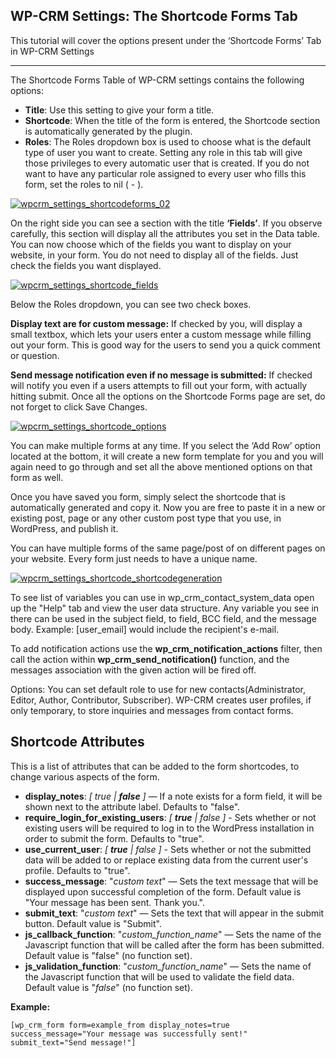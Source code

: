## WP-CRM Settings: The Shortcode Forms Tab

This tutorial will cover the options present under the ‘Shortcode Forms’ Tab in WP-CRM Settings

* * *

The Shortcode Forms Table of WP-CRM settings contains the following options:

*   **Title**: Use this setting to give your form a title.
*   **Shortcode**: When the title of the form is entered, the Shortcode section is automatically generated by the plugin.
*   **Roles**: The Roles dropdown box is used to choose what is the default type of user you want to create. Setting any role in this tab will give those privileges to every automatic user that is created. If you do not want to have any particular role assigned to every user who fills this form, set the roles to nil ( - ).

[![wpcrm_settings_shortcodeforms_02](https://storage.googleapis.com/media.usabilitydynamics.com/2012/03/wpcrm_settings_shortcodeforms_02.png)](https://storage.googleapis.com/media.usabilitydynamics.com/2012/03/wpcrm_settings_shortcodeforms_02.png)

On the right side you can see a section with the title **‘Fields’**. If you observe carefully, this section will display all the attributes you set in the Data table. You can now choose which of the fields you want to display on your website, in your form. You do not need to display all of the fields. Just check the fields you want displayed.

[![wpcrm_settings_shortcode_fields](https://storage.googleapis.com/media.usabilitydynamics.com/2012/03/wpcrm_settings_shortcode_fields.png)](https://storage.googleapis.com/media.usabilitydynamics.com/2012/03/wpcrm_settings_shortcode_fields.png)

Below the Roles dropdown, you can see two check boxes.

**Display text are for custom message:** If checked by you, will display a small textbox, which lets your users enter a custom message while filling out your form. This is good way for the users to send you a quick comment or question.

**Send message notification even if no message is submitted:** If checked will notify you even if a users attempts to fill out your form, with actually hitting submit. Once all the options on the Shortcode Forms page are set, do not forget to click Save Changes.

[![wpcrm_settings_shortcode_options](https://storage.googleapis.com/media.usabilitydynamics.com/2012/03/wpcrm_settings_shortcode_options.png)](https://storage.googleapis.com/media.usabilitydynamics.com/2012/03/wpcrm_settings_shortcode_options.png)

You can make multiple forms at any time. If you select the ‘Add Row’ option located at the bottom, it will create a new form template for you and you will again need to go through and set all the above mentioned options on that form as well.

Once you have saved you form, simply select the shortcode that is automatically generated and copy it. Now you are free to paste it in a new or existing post, page or any other custom post type that you use, in WordPress, and publish it.

You can have multiple forms of the same page/post of on different pages on your website. Every form just needs to have a unique name.

[![wpcrm_settings_shortcode_shortcodegeneration](https://storage.googleapis.com/media.usabilitydynamics.com/2012/03/wpcrm_settings_shortcode_shortcodegeneration.png)](https://storage.googleapis.com/media.usabilitydynamics.com/2012/03/wpcrm_settings_shortcode_shortcodegeneration.png)

To see list of variables you can use in wp_crm_contact_system_data open up the "Help" tab and view the user data structure. Any variable you see in there can be used in the subject field, to field, BCC field, and the message body. Example: [user_email] would include the recipient's e-mail.

To add notification actions use the **wp_crm_notification_actions** filter, then call the action within **wp_crm_send_notification()** function, and the messages association with the given action will be fired off.

Options: You can set default role to use for new contacts(Administrator, Editor, Author, Contributor, Subscriber). WP-CRM creates user profiles, if only temporary, to store inquiries and messages from contact forms.

## Shortcode Attributes

This is a list of attributes that can be added to the form shortcodes, to change various aspects of the form.

*   **display_notes**: _[ true | **false** ]_ — If a note exists for a form field, it will be shown next to the attribute label. Defaults to "false".
*   **require_login_for_existing_users**: _[ **true** | false ]_ - Sets whether or not existing users will be required to log in to the WordPress installation in order to submit the form. Defaults to "true".
*   **use_current_user**: _[ **true** | false ]_ - Sets whether or not the submitted data will be added to or replace existing data from the current user's profile. Defaults to "true".
*   **success_message**: "_custom text_" — Sets the text message that will be displayed upon successful completion of the form. Default value is "Your message has been sent. Thank you.".
*   **submit_text**: "_custom text_" — Sets the text that will appear in the submit button. Default value is "Submit".
*   **js_callback_function**: "_custom_function_name_" — Sets the name of the Javascript function that will be called after the form has been submitted. Default value is "false" (no function set).
*   **js_validation_function**: "_custom_function_name_" — Sets the name of the Javascript function that will be used to validate the field data. Default value is "_false_" (no function set).

**Example:**

`[wp_crm_form form=example_from display_notes=true success_message="Your message was successfully sent!" submit_text="Send message!"]`